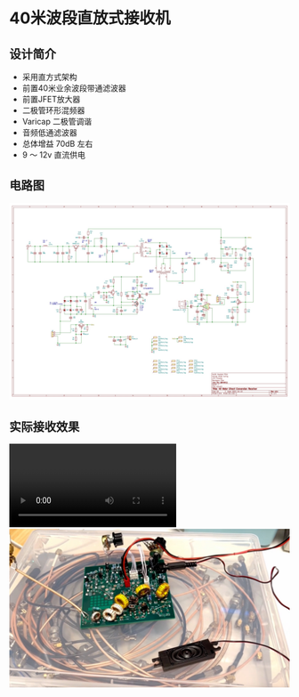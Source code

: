 # 40米波段直放式接收机
## 设计简介
- 采用直方式架构
- 前置40米业余波段带通滤波器
- 前置JFET放大器
- 二极管环形混频器
- Varicap 二极管调谐
- 音频低通滤波器
- 总体增益 70dB 左右
- 9 ～ 12v 直流供电
## 电路图
![40米波段直放式接收机电路图](https://github.com/cnsit/radio/blob/master/articles/40mdcr/40mdcr.jpg)
## 实际接收效果
![40米波段直放式接收机使用视频 (点击播放)](https://github.com/cnsit/radio/blob/master/articles/40mdcr/40mdcr.mp4)
![40米波段直放式接收机使用截图](https://github.com/cnsit/radio/blob/master/articles/40mdcr/40mdcr-in-use.jpg)
